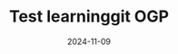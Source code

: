 ---
title: Test learninggit OGP
date: 2024-11-09
categories: Chat
cover: img/covers/chat-learninggit2.png
og_image: img/ogp/chat-learninggit.png
banner: 
    type: img
    bgurl: 
---
